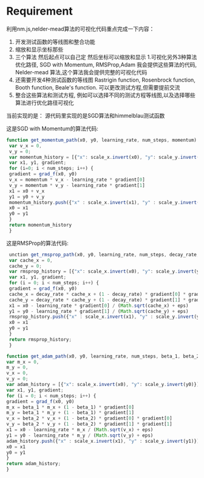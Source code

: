# Requirement

利用nm.js,nelder-mead算法的可视化代码重点完成一下内容：

1. 开发测试函数的等线图和整合功能
2. 缩放和显示坐标那些
3. 三个算法 然后起点可以自己定 然后坐标可以缩放和显示
1.可视化另外3种算法优化路径, SGD with Momentum, RMSProp,Adam 我会提供这些算法的代码, Nelder-mead 算法,这个算法我会提供完整的可视化代码
2. 还需要开发4种测试函数的等线图 Rastrigin function, Rosenbrock function, Booth function, Beale's function. 可以更改测试方程,但需要提前交流
3. 整合这些算法和测试方程, 例如可以选择不同的测试方程等线图,以及选择哪些算法进行优化路径可视化

当前实现的是： 源代码里实现的是SGD算法和himmelblau测试函数

这是SGD with Momentum的算法代码:
```js
function get_momentum_path(x0, y0, learning_rate, num_steps, momentum) { 
 var v_x = 0, 
 v_y = 0; 
 var momentum_history = [{"x": scale_x.invert(x0), "y": scale_y.invert(y0)}]; 
 var x1, y1, gradient; 
 for (i=0; i < num_steps; i++) { 
 gradient = grad_f(x0, y0) 
 v_x = momentum * v_x - learning_rate * gradient[0] 
 v_y = momentum * v_y - learning_rate * gradient[1] 
 x1 = x0 + v_x 
 y1 = y0 + v_y 
 momentum_history.push({"x" : scale_x.invert(x1), "y" : scale_y.invert(y1)}) 
 x0 = x1 
 y0 = y1 
 } 
 return momentum_history 
 } 
 ```

这是RMSProp的算法代码:
```js
 unction get_rmsprop_path(x0, y0, learning_rate, num_steps, decay_rate, eps) { 
 var cache_x = 0, 
 cache_y = 0; 
 var rmsprop_history = [{"x": scale_x.invert(x0), "y": scale_y.invert(y0)}]; 
 var x1, y1, gradient; 
 for (i = 0; i < num_steps; i++) { 
 gradient = grad_f(x0, y0) 
 cache_x = decay_rate * cache_x + (1 - decay_rate) * gradient[0] * gradient[0] 
 cache_y = decay_rate * cache_y + (1 - decay_rate) * gradient[1] * gradient[1] 
 x1 = x0 - learning_rate * gradient[0] / (Math.sqrt(cache_x) + eps) 
 y1 = y0 - learning_rate * gradient[1] / (Math.sqrt(cache_y) + eps) 
 rmsprop_history.push({"x" : scale_x.invert(x1), "y" : scale_y.invert(y1)}) 
 x0 = x1 
 y0 = y1 
 } 
 return rmsprop_history; 
 } 
 ```


 ```js
 function get_adam_path(x0, y0, learning_rate, num_steps, beta_1, beta_2, eps) { 
 var m_x = 0, 
 m_y = 0, 
 v_x = 0, 
 v_y = 0; 
 var adam_history = [{"x": scale_x.invert(x0), "y": scale_y.invert(y0)}]; 
 var x1, y1, gradient; 
 for (i = 0; i < num_steps; i++) { 
 gradient = grad_f(x0, y0) 
 m_x = beta_1 * m_x + (1 - beta_1) * gradient[0] 
 m_y = beta_1 * m_y + (1 - beta_1) * gradient[1] 
 v_x = beta_2 * v_x + (1 - beta_2) * gradient[0] * gradient[0] 
 v_y = beta_2 * v_y + (1 - beta_2) * gradient[1] * gradient[1] 
 x1 = x0 - learning_rate * m_x / (Math.sqrt(v_x) + eps) 
 y1 = y0 - learning_rate * m_y / (Math.sqrt(v_y) + eps) 
 adam_history.push({"x" : scale_x.invert(x1), "y" : scale_y.invert(y1)}) 
 x0 = x1 
 y0 = y1 
 } 
 return adam_history; 
 } 
 ```